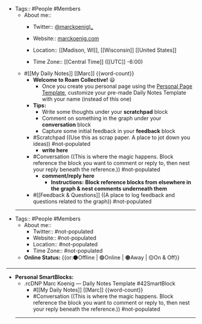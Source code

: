 - Tags:: #People #Members
    - About me::
        - Twitter:: [@marckoenig)_](https://twitter.com/marcKoenig_)
        - Website:: [marckoenig.com](https://www.marckoenig.com/)

        - Location:: [[Madison, WI]], [[Wisconsin]] [[United States]]
        - Time Zone:: [[Central Time]] ([[UTC]] -6:00)
    - #[[My Daily Notes]] [[Marc]] {{word-count}}
        - **Welcome to Roam Collective!** 😃 
            - Once you create you personal page using the [Personal Page Template](((8BBipopP5))), customize your pre-made Daily Notes Template with your name (instead of this one)
        - **Tips:**
            - Write some thoughts under your **scratchpad** block
            - Comment on something in the graph under your **conversation** block
            - Capture some initial feedback in your **feedback** block
        - #Scratchpad ((Use this as scrap paper. A place to jot down you ideas)) #not-populated
            - __write here__
        - #Conversation ((This is where the magic happens. Block reference the block you want to comment or reply to, then nest your reply beneath the reference.)) #not-populated
            - __comment/reply here__
                - **Instructions:** __Block reference blocks from elsewhere in the graph & nest comments underneath them__
        - #[[Feedback & Questions]] ((A place to log feedback and questions related to the graph)) #not-populated
    - ---
- Tags:: #People #Members
    - About me::
        - Twitter:: #not-populated
        - Website:: #not-populated 
        - Location:: #not-populated
        - Time Zone:: #not-populated
    - **Online Status:**  {{or:⚫️Offline | 🟢Online | 🟠Away | 🟡On & Off}}
- ---
- **Personal SmartBlocks:**
    - .rcDNP Marc Koenig — Daily Notes Template #42SmartBlock
        - #[[My Daily Notes]] [[Marc]] {{word-count}}
        - #Conversation ((This is where the magic happens. Block reference the block you want to comment or reply to, then nest your reply beneath the reference.)) #not-populated
    - ---
